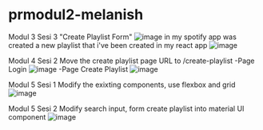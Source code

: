 # prmodul2-melanish
 Modul 3 Sesi 3
 "Create Playlist Form"
![image](https://user-images.githubusercontent.com/72775473/161421725-03d58664-e21d-4bb3-a480-905e68f6e737.png)
in my spotify app was created a new playlist that i've been created in my react app
![image](https://user-images.githubusercontent.com/72775473/161421820-812cb828-eb1d-4f2c-854a-c4a976618e8d.png)

Modul 4 Sesi 2
Move the create playlist page URL to /create-playlist
-Page Login
![image](https://user-images.githubusercontent.com/72775473/162229922-b0d2f280-c71a-4c01-a6fe-51dac8c28598.png)
-Page Create Playlist
![image](https://user-images.githubusercontent.com/72775473/162230334-8c93e9bf-6cbe-46fa-bdb3-adadf2995048.png)

Modul 5 Sesi 1
Modify the exixting components, use flexbox and grid
![image](https://user-images.githubusercontent.com/72775473/162788709-862e5265-bae1-40d5-98eb-5ac73684fd87.png)

Modul 5 Sesi 2
Modify search input, form create playlist into material UI component
![image](https://user-images.githubusercontent.com/72775473/163139285-3ef04e0f-5c26-4900-8165-0780998b9b7a.png)
